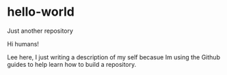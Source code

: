 # hello-world
Just another repository


Hi humans!

Lee here, I just writing a description of my self becasue Im using the Github guides to help learn how to build a repository.
